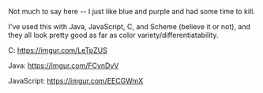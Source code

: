 Not much to say here -- I just like blue and purple and had some time to kill.

I've used this with Java, JavaScript, C, and Scheme (believe it or not), and they all look pretty good as far as color variety/differentiatability. 

C:
https://imgur.com/LeTpZUS

Java:
https://imgur.com/FCynDvV

JavaScript:
https://imgur.com/EECGWmX
